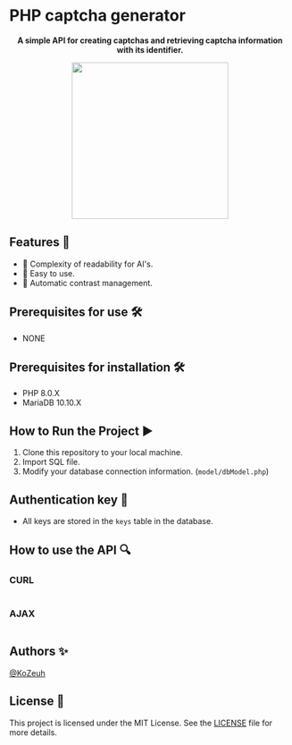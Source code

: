 # PHP captcha generator

<p align="center">
  <strong>A simple API for creating captchas and retrieving captcha information with its identifier.</strong>
</p>

<p align="center">
  <img src="https://imgur.com/" width="280" />
</p>

## Features 🚀

- 🔢 Complexity of readability for AI's.
- 🔄 Easy to use.
- 🌈 Automatic contrast management.

## Prerequisites for use 🛠️
- NONE

## Prerequisites for installation 🛠️

- PHP 8.0.X
- MariaDB 10.10.X

## How to Run the Project ▶️

1. Clone this repository to your local machine.
2. Import SQL file.
3. Modify your database connection information. (`model/dbModel.php`)

## Authentication key 🔑

- All keys are stored in the `keys` table in the database.


## How to use the API 🔍

### CURL
```

```

### AJAX
```

```


## Authors ✨

[@KoZeuh](https://github.com/KoZeuh)

## License 📄

This project is licensed under the MIT License. See the [LICENSE](LICENSE) file for more details.
